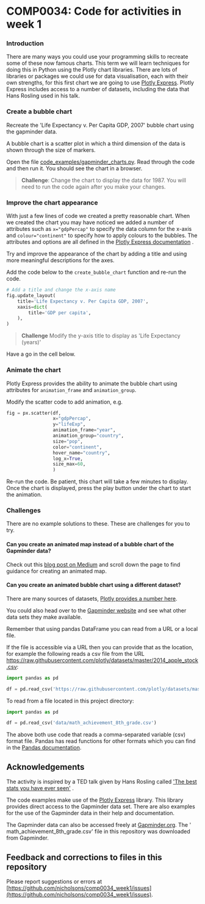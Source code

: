 # COMP0034: Code for activities in week 1

### Introduction

There are many ways you could use your programming skills to recreate some of these now famous charts. This term we will
learn techniques for doing this in Python using the Plotly chart libraries. There are lots of libraries or packages we
could use for data visualisation, each with their own strengths, for this first chart we are going to
use [Plotly Express](https://plotly.com/python/plotly-express/). Plotly Express includes access to a number of datasets,
including the data that Hans Rosling used in his talk.

### Create a bubble chart

Recreate the 'Life Expectancy v. Per Capita GDP, 2007' bubble chart using the gapminder data.

A bubble chart is a scatter plot in which a third dimension of the data is shown through the size of markers.

Open the file [code_examples/gapminder_charts.py](code_examples/gapminder_charts.py). Read through the code and then run
it. You should see the chart in a browser.

> **Challenge**: Change the chart to display the data for 1987. You will need to run the code again after you make your changes.

### Improve the chart appearance

With just a few lines of code we created a pretty reasonable chart. When we created the chart you may have noticed we
added a number of attributes such as `x="gdpPercap"` to specify the data column for the x-axis and `colour="continent"`
to specify how to apply colours to the bubbles. The attributes and options are all defined in
the [Plotly Express documentation](https://plotly.com/python-api-reference/generated/plotly.express.scatter.html#plotly.express.scatter)
.

Try and improve the appearance of the chart by adding a title and using more meaningful descriptions for the axes.

Add the code below to the `create_bubble_chart` function and re-run the code.

```python
# Add a title and change the x-axis name
fig.update_layout(
    title='Life Expectancy v. Per Capita GDP, 2007',
    xaxis=dict(
        title='GDP per capita',
    ),
)
```

> **Challenge** Modify the y-axis title to display as 'Life Expectancy (years)'

Have a go in the cell below.

### Animate the chart

Plotly Express provides the ability to animate the bubble chart using attributes for `animation_frame`
and `animation_group`.

Modify the scatter code to add animation, e.g.

```python
fig = px.scatter(df,
                 x="gdpPercap",
                 y="lifeExp",
                 animation_frame="year",
                 animation_group="country",
                 size="pop",
                 color="continent",
                 hover_name="country",
                 log_x=True,
                 size_max=60,
                 )
```

Re-run the code. Be patient, this chart will take a few minutes to display. Once the chart is displayed, press the play
button under the chart to start the animation.

### Challenges

There are no example solutions to these. These are challenges for you to try.

#### Can you create an animated map instead of a bubble chart of the Gapminder data?

Check out this [blog post on Medium](https://medium.com/plotly/introducing-plotly-express-808df010143d) and scroll down
the page to find guidance for creating an animated map.

#### Can you create an animated bubble chart using a different dataset?

There are many sources of datasets, [Plotly provides a number here](https://plotly.github.io/datasets/).

You could also head over to the [Gapminder website](https://www.gapminder.org/data/) and see what other data sets they
make available.

Remember that using pandas DataFrame you can read from a URL or a local file.

If the file is accessible via a URL then you can provide that as the location, for example the following reads a csv
file from the URL https://raw.githubusercontent.com/plotly/datasets/master/2014_apple_stock.csv:

```python
import pandas as pd

df = pd.read_csv('https://raw.githubusercontent.com/plotly/datasets/master/2014_apple_stock.csv')
```

To read from a file located in this project directory:

```python
import pandas as pd

df = pd.read_csv('data/math_achievement_8th_grade.csv')
```

The above both use code that reads a comma-separated variable (csv) format file. Pandas has read functions for other
formats which you can find in
the [Pandas documentation](https://pandas.pydata.org/pandas-docs/stable/user_guide/io.html).

## Acknowledgements

The activity is inspired by a TED talk given by Hans Rosling
called ['The best stats you have ever seen'](https://www.ted.com/talks/hans_rosling_the_best_stats_you_ve_ever_seen?utm_campaign=tedspread&utm_medium=referral&utm_source=tedcomshare)
.

The code examples make use of the [Plotly Express](https://plotly.com/python/plotly-express/) library. This library
provides direct access to the Gapminder data set. There are also examples for the use of the Gapminder data in their
help and documentation.

The Gapminder data can also be accessed freely at [Gapminder.org](https://www.gapminder.org/data/). The '
math_achievement_8th_grade.csv' file in this repository was downloaded from Gapminder.

## Feedback and corrections to files in this repository

Please report suggestions or errors
at [https://github.com/nicholsons/comp0034_week1/issues](https://github.com/nicholsons/comp0034_week1/issues).
